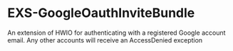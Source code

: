# EXS-GoogleOauthInviteBundle
An extension of HWIO for authenticating with a registered Google account email. Any other accounts will receive an AccessDenied exception
